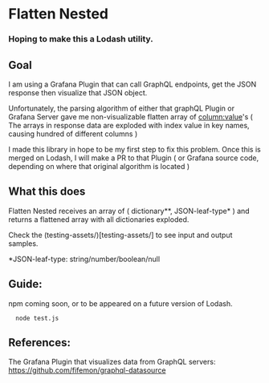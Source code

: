 # Flatten Nested

### Hoping to make this a Lodash utility.

## Goal

I am using a Grafana Plugin that can call GraphQL endpoints, get the JSON response then visualize that JSON object.

Unfortunately, the parsing algorithm of either that graphQL Plugin or Grafana Server gave me non-visualizable flatten array of <column:value>'s ( The arrays in response data are exploded with index value in key names, causing hundred of different columns  )

I made this library in hope to be my first step to fix this problem. Once this is merged on Lodash, I will make a PR to that Plugin ( or Grafana source code, depending on where that original algorithm is located )

## What this does

Flatten Nested receives an array of ( dictionary**, JSON-leaf-type* ) and returns a flattened array with all dictionaries exploded.

Check the (testing-assets/)[testing-assets/] to see input and output samples.

*JSON-leaf-type: string/number/boolean/null

## Guide:

npm coming soon, or to be appeared on a future version of Lodash.
```
  node test.js
```

## References:

The Grafana Plugin that visualizes data from GraphQL servers: https://github.com/fifemon/graphql-datasource
